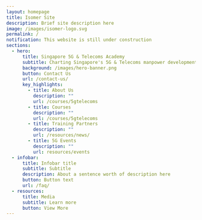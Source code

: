 ```yaml
---
layout: homepage
title: Isomer Site
description: Brief site description here
image: /images/isomer-logo.svg
permalink: /
notification: This website is still under construction
sections:
  - hero:
      title: Singapore 5G & Telecoms Academy
      subtitle: Charting Singapore's 5G & Telecoms manpower development with you
      background: /images/hero-banner.png
      button: Contact Us
      url: /contact-us/
      key_highlights:
        - title: About Us
          description: ""
          url: /courses/5gtelecoms
        - title: Courses
          description: ""
          url: /courses/5gtelecoms
        - title: Training Partners
          description: ""
          url: /resources/news/
        - title: 5G Events
          description: ""
          url: resources/events
  - infobar:
      title: Infobar title
      subtitle: Subtitle
      description: About a sentence worth of description here
      button: Button text
      url: /faq/
  - resources:
      title: Media
      subtitle: Learn more
      button: View More
---
```

